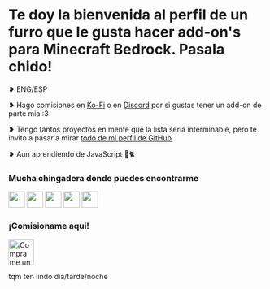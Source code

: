 
Te doy la bienvenida al perfil de un furro que le gusta hacer add-on's para Minecraft Bedrock. Pasala chido!
=============================

❥ ENG/ESP

❥ Hago comisiones en [Ko-Fi](https://ko-fi.com/hajuegos0710) o en [Discord](http://discord.com/users/1065525532197916722) por si gustas tener un add-on de parte mia :3

❥ Tengo tantos proyectos en mente que la lista seria interminable, pero te invito a pasar a mirar [todo de mi perfil de GitHub](https://github.com/HaJuegos?tab=repositories)

❥ Aun aprendiendo de JavaScript 🔧🐈


### Mucha chingadera donde puedes encontrarme

<p align="left"> <a href="https://discord.gg/9jZHkhu86P" target="_blank" rel="noreferrer"><img src="https://raw.githubusercontent.com/danielcranney/profileme-dev/main/public/icons/socials/discord.svg" width="32" height="32" /></a> <a href="https://twitter.com/Ha_Juegos_Cat" target="_blank" rel="noreferrer"><img src="https://raw.githubusercontent.com/danielcranney/profileme-dev/main/public/icons/socials/twitter.svg" width="32" height="32" /></a> <a href="https://www.tiktok.com/@hajuegos_cat_rc" target="_blank" rel="noreferrer"><img src="https://cdn-icons-png.flaticon.com/512/3938/3938074.png" width="32" height="32" /></a> <a href="https://www.youtube.com/@HaJuegos" target="_blank" rel="noreferrer"><img src="https://raw.githubusercontent.com/danielcranney/profileme-dev/main/public/icons/socials/youtube.svg" width="32" height="32" /></a> <a href="https://github.com/HaJuegos" target="_blank" rel="noreferrer"><img src="https://raw.githubusercontent.com/danielcranney/profileme-dev/main/public/icons/socials/github.svg" width="32" height="32" /></a></p>


### ¡Comisioname aqui!
<a href='https://ko-fi.com/T6T7ANY6Q' target='_blank'><img height='50' style='border:0px;height:50px;' src='https://storage.ko-fi.com/cdn/kofi3.png?v=3' border='0' alt='¡Comprame un Cafesito!' /></a>

tqm ten lindo dia/tarde/noche

